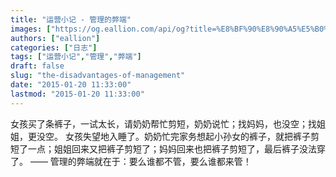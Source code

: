 ```yaml
---
title: "运营小记 - 管理的弊端"
images: ["https://og.eallion.com/api/og?title=%E8%BF%90%E8%90%A5%E5%B0%8F%E8%AE%B0%20-%20%E7%AE%A1%E7%90%86%E7%9A%84%E5%BC%8A%E7%AB%AF"]
authors: ["eallion"]
categories: ["日志"]
tags: ["运营小记","管理","弊端"]
draft: false
slug: "the-disadvantages-of-management"
date: "2015-01-20 11:33:00"
lastmod: "2015-01-20 11:33:00"
---
```


女孩买了条裤子，一试太长，请奶奶帮忙剪短，奶奶说忙；找妈妈，也没空；找姐姐，更没空。 女孩失望地入睡了。奶奶忙完家务想起小孙女的裤子，就把裤子剪短了一点；姐姐回来又把裤子剪短了；妈妈回来也把裤子剪短了，最后裤子没法穿了。 —— 管理的弊端就在于：要么谁都不管，要么谁都来管！
